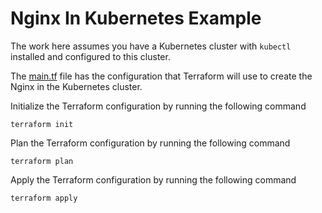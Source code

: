 # Nginx In Kubernetes Example
The work here assumes you have a Kubernetes cluster with `kubectl` installed and configured to this cluster.

The [main.tf](2.kubernetes-nginx/main.tf) file has the configuration that Terraform will use to create the Nginx in the Kubernetes cluster.

Initialize the Terraform configuration by running the following command
```shell
terraform init
```

Plan the Terraform configuration by running the following command
```shell
terraform plan
```

Apply the Terraform configuration by running the following command
```shell
terraform apply
```
